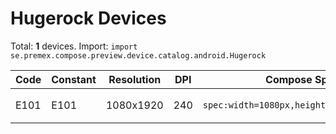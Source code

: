 # Hugerock Devices

Total: **1** devices. Import: `import se.premex.compose.preview.device.catalog.android.Hugerock`

| Code | Constant | Resolution | DPI | Compose Spec | Preview Usage |
|------|----------|------------|-----|-------------|---------------|
| E101 | E101 | 1080x1920 | 240 | `spec:width=1080px,height=1920px,dpi=240` | `@Preview(device = Hugerock.E101)` |

<!-- Generated automatically. Do not edit manually. -->
